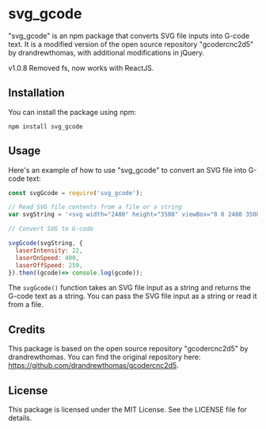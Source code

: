 # svg_gcode

"svg_gcode" is an npm package that converts SVG file inputs into G-code text. It is a modified version of the open source repository "gcodercnc2d5" by drandrewthomas, with additional modifications in jQuery. 

v1.0.8 
Removed fs, now works with ReactJS.

## Installation

You can install the package using npm:

```
npm install svg_gcode
```

## Usage

Here's an example of how to use "svg_gcode" to convert an SVG file into G-code text:

```javascript
const svgGcode = require('svg_gcode');

// Read SVG file contents from a file or a string
var svgString = '<svg width="2480" height="3508" viewBox="0 0 2480 3508" fill="none" xmlns="http://www.w3.org/2000/svg"><rect x="2.5" y="2.5" width="2475" height="3503" stroke="black" stroke-width="5"/></svg>';

// Convert SVG to G-code

svgGcode(svgString, {
  laserIntensity: 22,
  laserOnSpeed: 400,
  laserOffSpeed: 259,
}).then((gcode)=> console.log(gcode));

```

The `svgGcode()` function takes an SVG file input as a string and returns the G-code text as a string. You can pass the SVG file input as a string or read it from a file.

## Credits

This package is based on the open source repository "gcodercnc2d5" by drandrewthomas. You can find the original repository here: https://github.com/drandrewthomas/gcodercnc2d5.

## License

This package is licensed under the MIT License. See the LICENSE file for details.